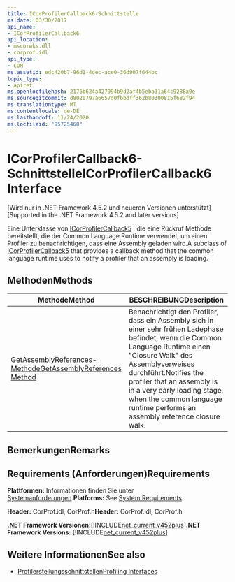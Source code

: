 ```yaml
---
title: ICorProfilerCallback6-Schnittstelle
ms.date: 03/30/2017
api_name:
- ICorProfilerCallback6
api_location:
- mscorwks.dll
- corprof.idl
api_type:
- COM
ms.assetid: edc420b7-96d1-4dec-ace0-36d907f644bc
topic_type:
- apiref
ms.openlocfilehash: 2176b624a427994b9d2af4b5eba31a64c9288a0e
ms.sourcegitcommit: d8020797a6657d0fbbdff362b80300815f682f94
ms.translationtype: MT
ms.contentlocale: de-DE
ms.lasthandoff: 11/24/2020
ms.locfileid: "95725468"
---
```

# <a name="icorprofilercallback6-interface"></a><span data-ttu-id="0d178-102">ICorProfilerCallback6-Schnittstelle</span><span class="sxs-lookup"><span data-stu-id="0d178-102">ICorProfilerCallback6 Interface</span></span>

<span data-ttu-id="0d178-103">[Wird nur in .NET Framework 4.5.2 und neueren Versionen unterstützt]</span><span class="sxs-lookup"><span data-stu-id="0d178-103">[Supported in the .NET Framework 4.5.2 and later versions]</span></span>  
  
 <span data-ttu-id="0d178-104">Eine Unterklasse von [ICorProfilerCallback5](icorprofilercallback5-interface.md) , die eine Rückruf Methode bereitstellt, die der Common Language Runtime verwendet, um einen Profiler zu benachrichtigen, dass eine Assembly geladen wird.</span><span class="sxs-lookup"><span data-stu-id="0d178-104">A subclass of [ICorProfilerCallback5](icorprofilercallback5-interface.md) that provides a callback method that the common language runtime uses to notify a profiler that an assembly is loading.</span></span>  
  
## <a name="methods"></a><span data-ttu-id="0d178-105">Methoden</span><span class="sxs-lookup"><span data-stu-id="0d178-105">Methods</span></span>  
  
|<span data-ttu-id="0d178-106">Methode</span><span class="sxs-lookup"><span data-stu-id="0d178-106">Method</span></span>|<span data-ttu-id="0d178-107">BESCHREIBUNG</span><span class="sxs-lookup"><span data-stu-id="0d178-107">Description</span></span>|  
|------------|-----------------|  
|[<span data-ttu-id="0d178-108">GetAssemblyReferences-Methode</span><span class="sxs-lookup"><span data-stu-id="0d178-108">GetAssemblyReferences Method</span></span>](icorprofilercallback6-getassemblyreferences-method.md)|<span data-ttu-id="0d178-109">Benachrichtigt den Profiler, dass ein Assembly sich in einer sehr frühen Ladephase befindet, wenn die Common Language Runtime einen "Closure Walk" des Assemblyverweises durchführt.</span><span class="sxs-lookup"><span data-stu-id="0d178-109">Notifies the profiler that an assembly is in a very early loading stage, when the common language runtime performs an assembly reference closure walk.</span></span>|  
  
## <a name="remarks"></a><span data-ttu-id="0d178-110">Bemerkungen</span><span class="sxs-lookup"><span data-stu-id="0d178-110">Remarks</span></span>  
  
## <a name="requirements"></a><span data-ttu-id="0d178-111">Requirements (Anforderungen)</span><span class="sxs-lookup"><span data-stu-id="0d178-111">Requirements</span></span>  

 <span data-ttu-id="0d178-112">**Plattformen:** Informationen finden Sie unter [Systemanforderungen](../../get-started/system-requirements.md).</span><span class="sxs-lookup"><span data-stu-id="0d178-112">**Platforms:** See [System Requirements](../../get-started/system-requirements.md).</span></span>  
  
 <span data-ttu-id="0d178-113">**Header:** CorProf.idl, CorProf.h</span><span class="sxs-lookup"><span data-stu-id="0d178-113">**Header:** CorProf.idl, CorProf.h</span></span>  
  
 <span data-ttu-id="0d178-114">**.NET Framework Versionen:**[!INCLUDE[net_current_v452plus](../../../../includes/net-current-v452plus-md.md)]</span><span class="sxs-lookup"><span data-stu-id="0d178-114">**.NET Framework Versions:** [!INCLUDE[net_current_v452plus](../../../../includes/net-current-v452plus-md.md)]</span></span>  
  
## <a name="see-also"></a><span data-ttu-id="0d178-115">Weitere Informationen</span><span class="sxs-lookup"><span data-stu-id="0d178-115">See also</span></span>

- [<span data-ttu-id="0d178-116">Profilerstellungsschnittstellen</span><span class="sxs-lookup"><span data-stu-id="0d178-116">Profiling Interfaces</span></span>](profiling-interfaces.md)
